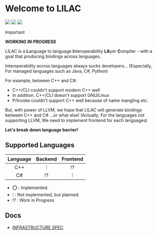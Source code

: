 # Welcome to LILAC

![](https://img.shields.io/github/license/Sharp0802/lilac)
![](https://img.shields.io/github/repo-size/Sharp0802/lilac)
![](https://img.shields.io/github/commit-activity/m/Sharp0802/lilac)

> [!IMPORTANT]
> ***WORKING IN PROGRESS***

*LILAC* is a **L**anguage to language **I**nteroperability **LA**yer **C**ompiler -
with a goal that producing bindings across languages.

Interoperability across languages always sucks developers...
(Especially, For managed languages such as Java, C#, Python)

For example, between C++ and C#:

- C++/CLI couldn't support modern C++ well
- In addition, C++/CLI doesn't support GNU/Linux
- P/Invoke couldn't support C++ well because of name mangling etc.

But, with power of LLVM, we hope that LILAC will generate bindings between C++ and C# ...or what else!
(Actually, For the languages not supporting LLVM, We need to implement frontend for each languages)

**Let's break down language barrier!**

## Supported Languages

| Language |      Backend       |      Frontend      |
|:--------:|:------------------:|:------------------:|
|   C++    | :grey_exclamation: |   :interrobang:    |
|    C#    |   :interrobang:    | :grey_exclamation: |

- :o: : Implemented.
- :grey_exclamation: : Not implemented, but planned.
- :interrobang: : Work in Progress

## Docs

- [INFRASTRUCTURE SPEC](docs/INFRASTRUCTURE.md)
